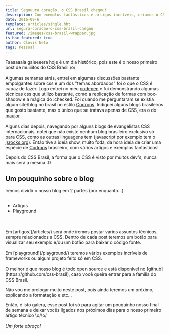 ```yaml
---
title: Seguuura coração, o CSS Brasil chegou!
description: Com exemplos fantásticos e artigos incríveis, criamos o CSS Brasil com a expectativa de compartilhar conhecimento e promover talentos.
date: 2016-09-6
template: articles/single.hbt
url: segura-coracao-o-css-brasil-chegou
featured: /images/css-brasil-wrapper.jpg
is_box_featured: true
author: Clóvis Neto
tags: Pessoal
---
```


Faaaaaala galeeeera hoje é um dia histórico, pois este é o nosso primeiro post de muiiiitos do CSS Brasil \o/
<br>
<br>
Algumas semanas atrás, entrei em algumas discussões bastante empolgantes sobre css e um dos "temas abordados" foi o que o CSS é capaz de fazer. Logo entrei no meu [codepen](https://codepen.io/clovisneto) e fui demonstrando algumas técnicas css que utilizo bastante, como a replicação de formas com <span class="green">box-shadow</span> e a mágica do <span class="green">:checked</span>. Foi quando me perguntaram se existia algum site/blog no brasil no estilo [Codrops](http://tympanus.net/codrops/). Indiquei alguns blogs brasileiros que gosto bastante, mas o único que se tratava apenas de CSS, era o do [maujor](http://www.maujor.com/blog/).
<br>
<br>
Alguns dias depois, navegando por alguns blogs de evangelistas CSS internacionais, notei que não existe nenhum blog brasileiro exclusivo só para CSS, como as outras linguagens tem (javascript por exemplo tem o [jsrocks.org](http://jsrocks.org/)). Então tive a <span class="off-topic positive">ideia show, muito foda, da hora</span> ideia de criar uma espécie de [Codrops](http://tympanus.net/codrops/) brasileiro, com vários artigos e exemplos fantásticos!

<p class="citation">Depois do CSS Brasil, a forma que o CSS é visto por muitos dev's, nunca mais será a mesma :D</p>

## Um pouquinho sobre o blog

Iremos dividir o nosso blog em 2 partes (por enquanto...)
<br>
<br>
* Artigos
* Playground
<br>
<br>
Em [artigos](/articles/) será onde iremos postar vários assuntos técnicos, sempre relacionados a CSS. Dentro de cada post teremos um botão para visualizar seu exemplo e/ou um botão para baixar o código fonte.
<br>
<br>
Em [playground](/playground/) teremos vários exemplos incríveis de frameworks ou algum projeto feito só em CSS.
<br>
<br>
O melhor é que nosso blog é todo open source e está disponível no [github](https://github.com/css-brasil), caso você queira entrar para a família do CSS Brasil.

Não vou me prologar muito neste post, pois ainda teremos um próximo, explicando a formatação e etc...

Então, é isto galera, esse post foi só para agitar um pouquinho nosso final de semana e deixar vocês ligados nos próximos dias para o nosso primeiro artigo técnico \o/\o/
<br>
<br>
*Um forte abraço!*